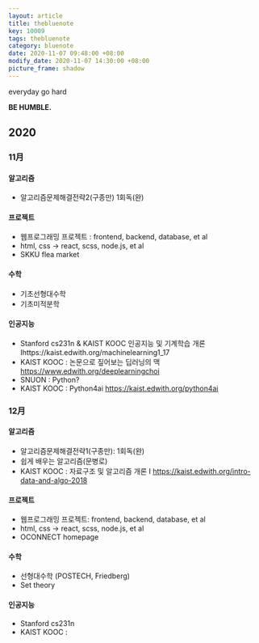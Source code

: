 ```yaml
---
layout: article
title: thebluenote
key: 10009
tags: thebluenote
category: bluenote
date: 2020-11-07 09:48:00 +08:00
modify_date: 2020-11-07 14:30:00 +08:00
picture_frame: shadow
---
```

everyday go hard

**BE HUMBLE.**
<!--more-->

## 2020

### 11月

#### 알고리즘
- 알고리즘문제해결전략2(구종만) 1회독(완)

#### 프로젝트
- 웹프로그래밍 프로젝트 : frontend, backend, database, et al
- html, css -> react, scss, node.js, et al
- SKKU flea market

#### 수학
- 기초선형대수학
- 기초미적분학

#### 인공지능
- Stanford cs231n & KAIST KOOC 인공지능 및 기계학습 개론Ⅰhttps://kaist.edwith.org/machinelearning1_17
- KAIST KOOC : 논문으로 짚어보는 딥러닝의 맥 https://www.edwith.org/deeplearningchoi
- SNUON : Python?
- KAIST KOOC : Python4ai https://kaist.edwith.org/python4ai

### 12月

#### 알고리즘
- 알고리즘문제해결전략1(구종만): 1회독(완)
- 쉽게 배우는 알고리즘(문병로)
- KAIST KOOC : 자료구조 및 알고리즘 개론 I https://kaist.edwith.org/intro-data-and-algo-2018

#### 프로젝트
- 웹프로그래밍 프로젝트: frontend, backend, database, et al
- html, css -> react, scss, node.js, et al
- OCONNECT homepage

#### 수학
- 선형대수학 (POSTECH, Friedberg)
- Set theory

#### 인공지능
- Stanford cs231n
- KAIST KOOC : 


